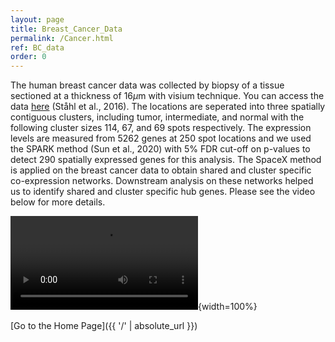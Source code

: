 ```yaml
---
layout: page
title: Breast_Cancer_Data
permalink: /Cancer.html
ref: BC_data
order: 0
---
```



The human breast cancer data was collected by biopsy of a tissue sectioned at a thickness of $16\mu$m with visium technique. You can access the data [here](https://github.com/bayesrx/SpaceX/tree/main/data) (Ståhl et al., 2016). The locations are seperated into three spatially contiguous clusters, including tumor, intermediate, and normal with the following cluster sizes 114, 67, and 69 spots respectively. The expression levels are measured from $5262$ genes at $250$ spot locations and we used the SPARK method (Sun et al., 2020) with $5\%$ FDR cut-off on p-values to detect $290$ spatially expressed genes for this analysis. The SpaceX method is applied on the breast cancer data to obtain shared and cluster specific co-expression networks. Downstream analysis on these networks helped us to identify shared and cluster specific hub genes. Please see the video below for more details.  


![](BC.mp4){width=100%}


[Go to the Home Page]({{ '/' | absolute_url }})

